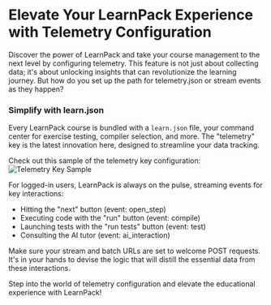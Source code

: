 # Elevate Your LearnPack Experience with Telemetry Configuration
Discover the power of LearnPack and take your course management to the next level by configuring telemetry. This feature is not just about collecting data; it's about unlocking insights that can revolutionize the learning journey. But how do you set up the path for telemetry.json or stream events as they happen?

### Simplify with learn.json
Every LearnPack course is bundled with a `learn.json` file, your command center for exercise testing, compiler selection, and more. The "telemetry" key is the latest innovation here, designed to streamline your data tracking.

Check out this sample of the telemetry key configuration:
![Telemetry Key Sample](https://github.com/breatheco-de/content/assets/107764250/70caf7ad-89df-4ead-9404-d7778cd6dd15)

For logged-in users, LearnPack is always on the pulse, streaming events for key interactions:
- Hitting the "next" button (event: open_step)
- Executing code with the "run" button (event: compile)
- Launching tests with the "run tests" button (event: test)
- Consulting the AI tutor (event: ai_interaction)

Make sure your stream and batch URLs are set to welcome POST requests. It's in your hands to devise the logic that will distill the essential data from these interactions.

Step into the world of telemetry configuration and elevate the educational experience with LearnPack!
